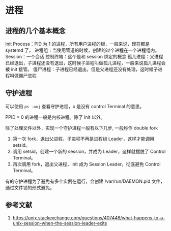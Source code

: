 # 进程

## 进程的几个基本概念

Init Process：PID 为 1 的进程，所有用户进程的根，一般来说，现在都是 systemd 了。
进程组：当使用管道的时候，创建的过个进程在一个进程组内。
Session：一个会话
控制终端：这个是和 session 绑定的概念
孤儿进程：父进程已经退出，子进程还没有退出，这时候子进程叫做孤儿进程，一般来说孤儿进程会被 init 接管。
僵尸进程：子进程已经退出，但是父进程还没有处理，这时候子进程叫做僵尸进程

## 守护进程

可以使用 `ps -axj` 查看守护进程，x 是没有 control Terminal 的意思。

PPID = 0 的进程一般是内核进程。除了 init 以外。

除了处理文件以外，实现一个守护进程一般有以下几步, 一般称作 double fork

1. 第一次 fork，退出父进程，子进程不再是进程组 Leader，这样才能调用 setsid。 
2. 调用 setsid，创建一个新的 session，并成为 Leader，这样就摆脱了 Control Terminal。
3. 再次调用 fork，退出父进程，init 成为 Session Leader。彻底避免 Control Terminal。

有的守护进程为了避免有多个实例在运行，会创建 /var/run/DAEMON.pid 文件，通过文件锁的形式避免。


## 参考文献

1. https://unix.stackexchange.com/questions/407448/what-happens-to-a-unix-session-when-the-session-leader-exits